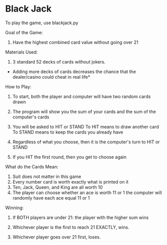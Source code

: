 # Black Jack

To play the game, use blackjack.py

Goal of the Game: 
  1. Have the highest combined card value without going over 21

Materials Used: 
  1. 3 standard 52 decks of cards without jokers.
    
  * Adding more decks of cards decreases the chance that the dealer/casino could cheat in real life*

How to Play: 
  1. To start, both the player and computer will have two random cards drawn 
  
  2. The program will show you the sum of your cards and the sum of the computer's cards 
 
  3. You will be asked to HIT or STAND
    To HIT means to draw another card 
    To STAND means to keep the cards you already have 
 
  4. Regardless of what you choose, then it is the computer's turn to HIT or STAND 
 
  5. If you HIT the first round, then you get to choose again 

What do the Cards Mean: 
  1. Suit does not matter in this game 
  2. Every number card is worth exactly what is printed on it 
  3. Ten, Jack, Queen, and King are all worth 10 
  4. The player can choose whether an ace is worth 11 or 1 
    the computer will randomly have each ace equal 11 or 1 

Winning: 
  1. If BOTH players are under 21: 
    the player with the higher sum wins 
 
  2. Whichever player is the first to reach 21 EXACTLY, wins. 
 
  3. Whichever player goes over 21 first, loses. 
